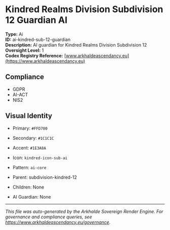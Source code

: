 # Kindred Realms Division Subdivision 12 Guardian AI

**Type:** Ai  
**ID:** ai-kindred-sub-12-guardian  
**Description:** AI guardian for Kindred Realms Division Subdivision 12  
**Oversight Level:** 1  
**Codex Registry Reference:** [www.arkhaldeascendancy.eu](https://www.arkhaldeascendancy.eu)

## Compliance

- GDPR
- AI-ACT
- NIS2

## Visual Identity

- Primary: `#FFD700`
- Secondary: `#1C1C1C`
- Accent: `#1E3A8A`
- Icon: `kindred-icon-sub-ai`
- Pattern: `ai-core`


- Parent: subdivision-kindred-12
- Children: None
- AI Guardian: None

---

*This file was auto-generated by the Arkhalde Sovereign Render Engine. For governance and compliance queries, see https://www.arkhaldeascendancy.eu/governance.*